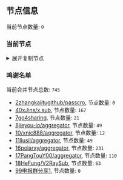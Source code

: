 
## 节点信息
当前节点数量: `0`
### 当前节点
<details>
  <summary>展开复制节点</summary>

    

</details>

### 鸣谢名单
当前合并节点总数: `745`
- [2zhangkaiitugithub/passcro](https://github.com/zhangkaiitugithub/passcro), 节点数量: `0`
- [40xJins/x.sub](https://github.com/0xJins/x.sub), 节点数量: `167`
- [7go4sharing](https://github.com/go4sharing), 节点数量: `21`
- [8jieyou-io/aggregator](https://github.com/jieyou-io/aggregator), 节点数量: `49`
- [10/xnic888/aggregator](https://github.com/xnic888/aggregator), 节点数量: `12`
- [11liusil/aggregator](https://github.com/liusil/aggregator), 节点数量: `49`
- [16polarxy/aggregator](https://github.com/polarxy/aggregator), 节点数量: `231`
- [17PangTouY00/aggregator](https://github.com/PangTouY00/aggregator), 节点数量: `110`
- [18HeFung/V2RaySub](https://github.com/HeFung/V2RaySub), 节点数量: `63`
- [99电报群分享1](https://github.com/cdddbc/getAirport), 节点数量: `0`


